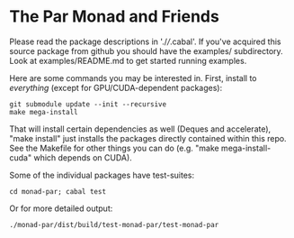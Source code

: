 
The Par Monad and Friends
=========================

Please read the package descriptions in './*/*.cabal'.  If you've
acquired this source package from github you should have the examples/
subdirectory.  Look at examples/README.md to get started running
examples.

Here are some commands you may be interested in.  First, install
to *everything* (except for GPU/CUDA-dependent packages):

    git submodule update --init --recursive
    make mega-install

That will install certain dependencies as well (Deques and
accelerate), "make install" just installs the packages directly
contained within this repo.  See the Makefile for other things you can
do (e.g. "make mega-install-cuda" which depends on CUDA).

Some of the individual packages have test-suites:

    cd monad-par; cabal test

Or for more detailed output:

    ./monad-par/dist/build/test-monad-par/test-monad-par
